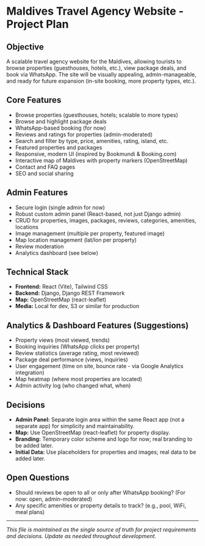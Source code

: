 # Maldives Travel Agency Website - Project Plan

## Objective
A scalable travel agency website for the Maldives, allowing tourists to browse properties (guesthouses, hotels, etc.), view package deals, and book via WhatsApp. The site will be visually appealing, admin-manageable, and ready for future expansion (in-site booking, more property types, etc.).

## Core Features
- Browse properties (guesthouses, hotels; scalable to more types)
- Browse and highlight package deals
- WhatsApp-based booking (for now)
- Reviews and ratings for properties (admin-moderated)
- Search and filter by type, price, amenities, rating, island, etc.
- Featured properties and packages
- Responsive, modern UI (inspired by Bookmundi & Booking.com)
- Interactive map of Maldives with property markers (OpenStreetMap)
- Contact and FAQ pages
- SEO and social sharing

## Admin Features
- Secure login (single admin for now)
- Robust custom admin panel (React-based, not just Django admin)
- CRUD for properties, images, packages, reviews, categories, amenities, locations
- Image management (multiple per property, featured image)
- Map location management (lat/lon per property)
- Review moderation
- Analytics dashboard (see below)

## Technical Stack
- **Frontend:** React (Vite), Tailwind CSS
- **Backend:** Django, Django REST Framework
- **Map:** OpenStreetMap (react-leaflet)
- **Media:** Local for dev, S3 or similar for production

## Analytics & Dashboard Features (Suggestions)
- Property views (most viewed, trends)
- Booking inquiries (WhatsApp clicks per property)
- Review statistics (average rating, most reviewed)
- Package deal performance (views, inquiries)
- User engagement (time on site, bounce rate - via Google Analytics integration)
- Map heatmap (where most properties are located)
- Admin activity log (who changed what, when)

## Decisions
- **Admin Panel:** Separate login area within the same React app (not a separate app) for simplicity and maintainability.
- **Map:** Use OpenStreetMap (react-leaflet) for property display.
- **Branding:** Temporary color scheme and logo for now; real branding to be added later.
- **Initial Data:** Use placeholders for properties and images; real data to be added later.

## Open Questions
- Should reviews be open to all or only after WhatsApp booking? (For now: open, admin-moderated)
- Any specific amenities or property details to track? (e.g., pool, WiFi, meal plans)

---

*This file is maintained as the single source of truth for project requirements and decisions. Update as needed throughout development.* 